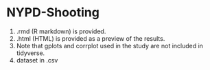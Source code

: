 # NYPD-Shooting

1. .rmd (R markdown) is provided. 
2. .html (HTML) is provided as a preview of the results.
3. Note that gplots and corrplot used in the study are not included in tidyverse.
4. dataset in .csv
